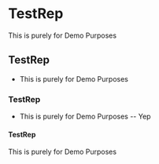 # TestRep
This is purely for Demo Purposes

## TestRep
- This is purely for Demo Purposes

### TestRep
- This is purely for Demo Purposes
-- Yep

#### TestRep
This is purely for Demo Purposes
